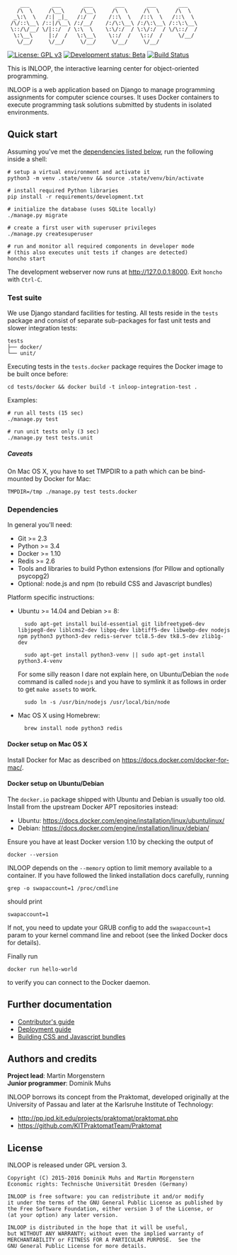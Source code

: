         ___       ___       ___       ___       ___       ___
       /\  \     /\__\     /\__\     /\  \     /\  \     /\  \
      _\:\  \   /:| _|_   /:/  /    /::\  \   /::\  \   /::\  \
     /\/::\__\ /::|/\__\ /:/__/    /:/\:\__\ /:/\:\__\ /::\:\__\
     \::/\/__/ \/|::/  / \:\  \    \:\/:/  / \:\/:/  / \/\::/  /
      \:\__\     |:/  /   \:\__\    \::/  /   \::/  /     \/__/
       \/__/     \/__/     \/__/     \/__/     \/__/

[![License: GPL v3](https://img.shields.io/badge/license-GPL%20v3-blue.svg)](http://www.gnu.org/licenses/gpl-3.0)
[![Development status: Beta](https://img.shields.io/badge/development%20status-beta-orange.svg)](#)
[![Build Status](https://travis-ci.org/st-tu-dresden/inloop.svg?branch=master)](https://travis-ci.org/st-tu-dresden/inloop)

This is INLOOP, the interactive learning center for object-oriented programming.

INLOOP is a web application based on Django to manage programming assignments for
computer science courses. It uses Docker containers to execute programming task
solutions submitted by students in isolated environments.


## Quick start

Assuming you've met the [dependencies listed below](#dependencies), run the following inside
a shell:

    # setup a virtual environment and activate it
    python3 -m venv .state/venv && source .state/venv/bin/activate

    # install required Python libraries
    pip install -r requirements/development.txt

    # initialize the database (uses SQLite locally)
    ./manage.py migrate

    # create a first user with superuser privileges
    ./manage.py createsuperuser

    # run and monitor all required components in developer mode
    # (this also executes unit tests if changes are detected)
    honcho start

The development webserver now runs at <http://127.0.0.1:8000>. Exit `honcho` with `Ctrl-C`.


### Test suite

We use Django standard facilities for testing. All tests reside in the `tests` package and
consist of separate sub-packages for fast unit tests and slower integration tests:

    tests
    ├── docker/
    └── unit/

Executing tests in the `tests.docker` package requires the Docker image to be built once
before:

    cd tests/docker && docker build -t inloop-integration-test .

Examples:

    # run all tests (15 sec)
    ./manage.py test

    # run unit tests only (3 sec)
    ./manage.py test tests.unit


##### Caveats

On Mac OS X, you have to set TMPDIR to a path which can be bind-mounted by Docker for Mac:

    TMPDIR=/tmp ./manage.py test tests.docker


### Dependencies

In general you'll need:

* Git >= 2.3
* Python >= 3.4
* Docker >= 1.10
* Redis >= 2.6
* Tools and libraries to build Python extensions (for Pillow and optionally psycopg2)
* Optional: node.js and npm (to rebuild CSS and Javascript bundles)

Platform specific instructions:

* Ubuntu >= 14.04 and Debian >= 8:

        sudo apt-get install build-essential git libfreetype6-dev libjpeg8-dev liblcms2-dev libpq-dev libtiff5-dev libwebp-dev nodejs npm python3 python3-dev redis-server tcl8.5-dev tk8.5-dev zlib1g-dev

        sudo apt-get install python3-venv || sudo apt-get install python3.4-venv

  For some silly reason I dare not explain here, on Ubuntu/Debian the `node` command is called
  `nodejs` and you have to symlink it as follows in order to get `make assets` to work.

        sudo ln -s /usr/bin/nodejs /usr/local/bin/node

* Mac OS X using Homebrew:

        brew install node python3 redis


#### Docker setup on Mac OS X

Install Docker for Mac as described on https://docs.docker.com/docker-for-mac/.


#### Docker setup on Ubuntu/Debian

The `docker.io` package shipped with Ubuntu and Debian is usually too old. Install
from the upstream Docker APT repositories instead:

* Ubuntu: https://docs.docker.com/engine/installation/linux/ubuntulinux/
* Debian: https://docs.docker.com/engine/installation/linux/debian/

Ensure you have at least Docker version 1.10 by checking the output of

    docker --version

INLOOP depends on the `--memory` option to limit memory available to a container.
If you have followed the linked installation docs carefully, running

    grep -o swapaccount=1 /proc/cmdline

should print

    swapaccount=1

If not, you need to update your GRUB config to add the `swapaccount=1` param to your
kernel command line and reboot (see the linked Docker docs for details).

Finally run

    docker run hello-world

to verify you can connect to the Docker daemon.


## Further documentation

* [Contributor's guide](CONTRIBUTING.md)
* [Deployment guide](docs/deployment-guide.md)
* [Building CSS and Javascript bundles](docs/static-assets.md)


## Authors and credits

**Project lead**: Martin Morgenstern<br>
**Junior programmer**: Dominik Muhs

INLOOP borrows its concept from the Praktomat, developed originally at the
University of Passau and later at the Karlsruhe Institute of Technology:

* http://pp.ipd.kit.edu/projects/praktomat/praktomat.php
* https://github.com/KITPraktomatTeam/Praktomat


## License

INLOOP is released under GPL version 3.

    Copyright (C) 2015-2016 Dominik Muhs and Martin Morgenstern
    Economic rights: Technische Universität Dresden (Germany)

    INLOOP is free software: you can redistribute it and/or modify
    it under the terms of the GNU General Public License as published by
    the Free Software Foundation, either version 3 of the License, or
    (at your option) any later version.

    INLOOP is distributed in the hope that it will be useful,
    but WITHOUT ANY WARRANTY; without even the implied warranty of
    MERCHANTABILITY or FITNESS FOR A PARTICULAR PURPOSE.  See the
    GNU General Public License for more details.
